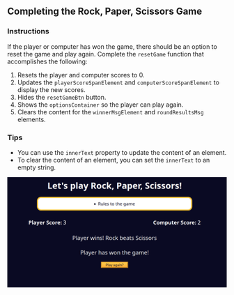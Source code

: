 ## Completing the Rock, Paper, Scissors Game

### Instructions
If the player or computer has won the game, there should be an option to reset the game and play again. Complete the `resetGame` function that accomplishes the following:

1. Resets the player and computer scores to 0.
2. Updates the `playerScoreSpanElement` and `computerScoreSpanElement` to display the new scores.
3. Hides the `resetGameBtn` button.
4. Shows the `optionsContainer` so the player can play again.
5. Clears the content for the `winnerMsgElement` and `roundResultsMsg` elements.

### Tips
- You can use the `innerText` property to update the content of an element.
- To clear the content of an element, you can set the `innerText` to an empty string.

![alt text](image.png)
